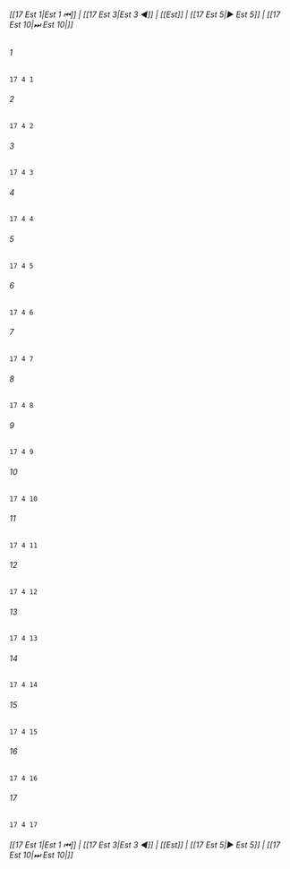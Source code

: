 
###### [[17 Est 1|Est 1 ⏮]] | [[17 Est 3|Est 3 ◀]] | [[Est]] | [[17 Est 5|▶ Est 5]] | [[17 Est 10|⏭ Est 10|]]

###### 1
``` verse
17 4 1 
```
###### 2
``` verse
17 4 2 
```
###### 3
``` verse
17 4 3 
```
###### 4
``` verse
17 4 4 
```
###### 5
``` verse
17 4 5 
```
###### 6
``` verse
17 4 6 
```
###### 7
``` verse
17 4 7 
```
###### 8
``` verse
17 4 8 
```
###### 9
``` verse
17 4 9 
```
###### 10
``` verse
17 4 10 
```
###### 11
``` verse
17 4 11 
```
###### 12
``` verse
17 4 12 
```
###### 13
``` verse
17 4 13 
```
###### 14
``` verse
17 4 14 
```
###### 15
``` verse
17 4 15 
```
###### 16
``` verse
17 4 16 
```
###### 17
``` verse
17 4 17 
```

###### [[17 Est 1|Est 1 ⏮]] | [[17 Est 3|Est 3 ◀]] | [[Est]] | [[17 Est 5|▶ Est 5]] | [[17 Est 10|⏭ Est 10|]]

